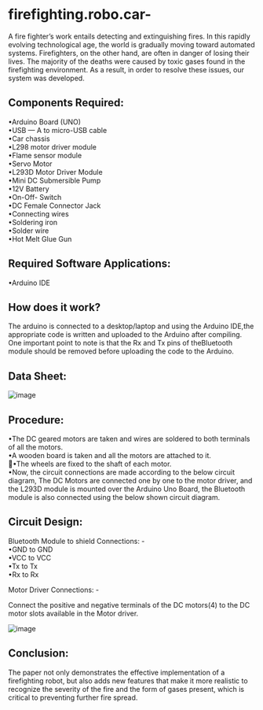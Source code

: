 # firefighting.robo.car-
A fire fighter’s work entails detecting and extinguishing fires. In this rapidly
evolving technological age, the world is gradually moving toward automated
systems. Firefighters, on the other hand, are often in danger of losing their lives.
The majority of the deaths were caused by toxic gases found in the firefighting
environment. As a result, in order to resolve these issues, our system was
developed.

Components Required:
---
•Arduino Board (UNO)   
•USB — A to micro-USB cable    
•Car chassis    
•L298 motor driver module     
•Flame sensor module    
•Servo Motor    
•L293D Motor Driver Module    
•Mini DC Submersible Pump    
•12V Battery    
•On-Off- Switch     
•DC Female Connector Jack    
•Connecting wires    
•Soldering iron    
•Solder wire    
•Hot Melt Glue Gun   

Required Software Applications:
---
•Arduino IDE     

How does it work?
---
The arduino is connected to a desktop/laptop and using the Arduino IDE,the
appropriate code is written and uploaded to the Arduino after compiling. One
important point to note is that the Rx and Tx pins of theBluetooth module should be
removed before uploading the code to the Arduino.

Data Sheet:
---
![image](https://github.com/LokeshValleti/firefighting.robo.car-/assets/101239294/f81a9aa6-7bb4-4f88-b301-e8f4058c392d)

Procedure:
---
•The DC geared motors are taken and wires are soldered to both terminals
of all the motors.        
•A wooden board is taken and all the motors are attached to it.     
•The wheels are fixed to the shaft of each motor.     
•Now, the circuit connections are made according to the below circuit
diagram, The DC Motors are connected one by one to the motor driver,
and the L293D module is mounted over the Arduino Uno Board, the
Bluetooth module is also connected using the below shown circuit
diagram.     

Circuit Design:
---
Bluetooth Module to shield Connections: -    
•GND to GND    
•VCC to VCC    
•Tx to Tx    
•Rx to Rx     

Motor Driver Connections: -    

Connect the positive and negative terminals of the DC motors(4) to the DC
motor slots available in the Motor driver.     


![image](https://github.com/LokeshValleti/firefighting.robo.car-/assets/101239294/9db715e0-e274-4299-ade7-094a9435ac51)

Conclusion:
---
The paper not only demonstrates the effective implementation of a firefighting robot,
but also adds new features that make it more realistic to recognize the severity of the
fire and the form of gases present, which is critical to preventing further fire spread.   


 





